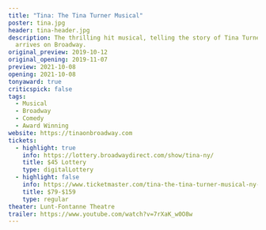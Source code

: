 ```yaml
---
title: "Tina: The Tina Turner Musical"
poster: tina.jpg
header: tina-header.jpg
description: The thrilling hit musical, telling the story of Tina Turner,
  arrives on Broadway.
original_preview: 2019-10-12
original_opening: 2019-11-07
preview: 2021-10-08
opening: 2021-10-08
tonyaward: true
criticspick: false
tags: 
  - Musical
  - Broadway
  - Comedy
  - Award Winning
website: https://tinaonbroadway.com
tickets:
  - highlight: true
    info: https://lottery.broadwaydirect.com/show/tina-ny/
    title: $45 Lottery
    type: digitalLottery
  - highlight: false
    info: https://www.ticketmaster.com/tina-the-tina-turner-musical-ny-tickets/artist/2612545
    title: $79-$159
    type: regular
theater: Lunt-Fontanne Theatre
trailer: https://www.youtube.com/watch?v=7rXaK_w0O8w
---
```

